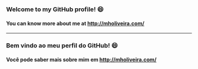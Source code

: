 ### Welcome to my GitHub profile! 😄
#### You can know more about me at http://mholiveira.com/

---

### Bem vindo ao meu perfil do GitHub! 😄
#### Você pode saber mais sobre mim em http://mholiveira.com/

<!--
**theusoliveira/theusoliveira** is a ✨ _special_ ✨ repository because its `README.md` (this file) appears on your GitHub profile.

Here are some ideas to get you started:

- 🔭 I’m currently working on ...
- 🌱 I’m currently learning ...
- 👯 I’m looking to collaborate on ...
- 🤔 I’m looking for help with ...
- 💬 Ask me about ...
- 📫 How to reach me: ...
- 😄 Pronouns: ...
- ⚡ Fun fact: ...
-->
